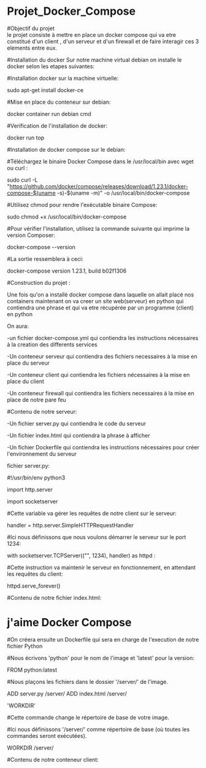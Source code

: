 # Projet_Docker_Compose

#Objectif du projet  
le projet consiste à mettre en place un docker compose qui va etre constitué d'un client , d'un serveur et d'un firewall et de faire interagir ces 3 elements entre eux.

#Installation du docker
Sur notre machine virtual debian on installe le docker selon les etapes suivantes:

#Installation docker sur la machine virtuelle:

sudo apt-get install docker-ce

#Mise en place du conteneur sur debian:

docker container run debian cmd

#Verification de l'installation de docker:

docker run top

#Installation de docker compose sur le debian:

#Téléchargez le binaire Docker Compose dans le /usr/local/bin avec wget ou curl :

sudo curl -L "https://github.com/docker/compose/releases/download/1.23.1/docker-compose-$(uname -s)-$(uname -m)" -o /usr/local/bin/docker-compose

#Utilisez chmod pour rendre l'exécutable binaire Compose:

sudo chmod +x /usr/local/bin/docker-compose

#Pour vérifier l'installation, utilisez la commande suivante qui imprime la version Composer:

docker-compose --version

#La sortie ressemblera à ceci:

docker-compose version 1.23.1, build b02f1306 

#Construction du projet :

Une fois qu'on a installé docker compose dans laquelle on allait placé nos containers maintenant on va creer un site web(serveur) en python qui contiendra une phrase et qui va etre récupérée par un programme (client) en python

On aura:

-un fichier docker-compose.yml qui contiendra les instructions nécessaires à la creation des differents services

-Un conteneur serveur qui contiendra des fichiers necessaires à la mise en place du serveur

-Un conteneur client qui contiendra les fichiers nécessaires à la mise en place du client

-Un conteneur firewall qui contiendra les fichiers necessaires à la mise en place de notre pare feu

#Contenu de notre serveur:

-Un fichier server.py qui contiendra le code du serveur

-Un fichier index.html qui contiendra la phrase à afficher

-Un fichier Dockerfile qui contiendra les instructions nécessaires pour créer l'environnement du serveur

fichier server.py:

#!/usr/bin/env python3

import http.server

import socketserver

#Cette variable va gérer les requêtes de notre client sur le serveur:

handler = http.server.SimpleHTTPRequestHandler

#Ici nous définissons que nous voulons démarrer le serveur sur le port 1234:

with socketserver.TCPServer(("", 1234), handler) as httpd :

#Cette instruction va maintenir le serveur en fonctionnement, en attendant les requêtes du client:

httpd.serve_forever()

#Contenu de notre fichier index.html:

<!DOCTYPE html>
<html lang="en">
<head>
    <title>Docker Compose</title>
</head>
<body>
    <h1>j'aime Docker Compose</h1>
</body>
</html>

#On créera ensuite un Dockerfile qui sera en charge de l'execution de notre fichier Python

#Nous écrivons 'python' pour le nom de l'image et 'latest' pour la version:

FROM python:latest

#Nous plaçons les fichiers dans le dossier '/server/' de l'image.

ADD server.py /server/
ADD index.html /server/

'WORKDIR'

#Cette commande change le répertoire de base de votre image.

#Ici nous définissons '/server/' comme répertoire de base (où toutes les commandes seront exécutées).

WORKDIR /server/

#Contenu de notre conteneur client:
